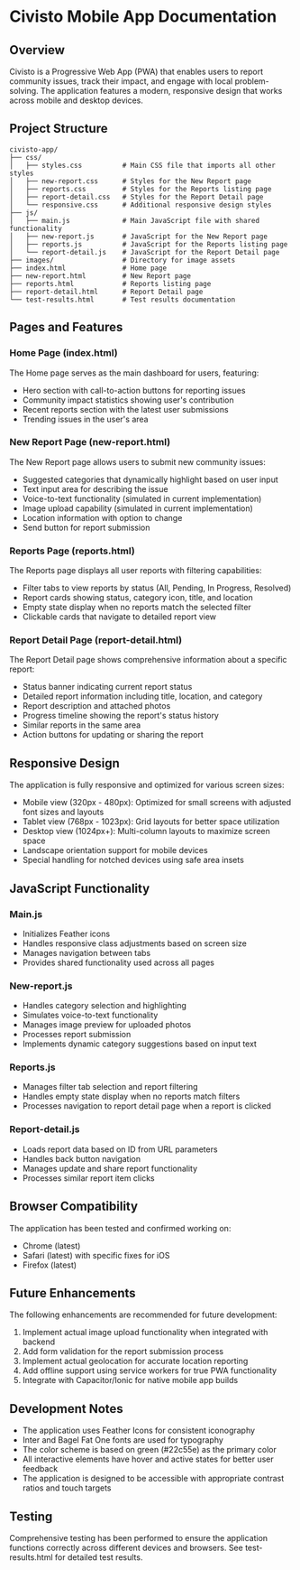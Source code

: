 # Civisto Mobile App Documentation

## Overview

Civisto is a Progressive Web App (PWA) that enables users to report community issues, track their impact, and engage with local problem-solving. The application features a modern, responsive design that works across mobile and desktop devices.

## Project Structure

```
civisto-app/
├── css/
│   ├── styles.css          # Main CSS file that imports all other styles
│   ├── new-report.css      # Styles for the New Report page
│   ├── reports.css         # Styles for the Reports listing page
│   ├── report-detail.css   # Styles for the Report Detail page
│   └── responsive.css      # Additional responsive design styles
├── js/
│   ├── main.js             # Main JavaScript file with shared functionality
│   ├── new-report.js       # JavaScript for the New Report page
│   ├── reports.js          # JavaScript for the Reports listing page
│   └── report-detail.js    # JavaScript for the Report Detail page
├── images/                 # Directory for image assets
├── index.html              # Home page
├── new-report.html         # New Report page
├── reports.html            # Reports listing page
├── report-detail.html      # Report Detail page
└── test-results.html       # Test results documentation
```

## Pages and Features

### Home Page (index.html)

The Home page serves as the main dashboard for users, featuring:

- Hero section with call-to-action buttons for reporting issues
- Community impact statistics showing user's contribution
- Recent reports section with the latest user submissions
- Trending issues in the user's area

### New Report Page (new-report.html)

The New Report page allows users to submit new community issues:

- Suggested categories that dynamically highlight based on user input
- Text input area for describing the issue
- Voice-to-text functionality (simulated in current implementation)
- Image upload capability (simulated in current implementation)
- Location information with option to change
- Send button for report submission

### Reports Page (reports.html)

The Reports page displays all user reports with filtering capabilities:

- Filter tabs to view reports by status (All, Pending, In Progress, Resolved)
- Report cards showing status, category icon, title, and location
- Empty state display when no reports match the selected filter
- Clickable cards that navigate to detailed report view

### Report Detail Page (report-detail.html)

The Report Detail page shows comprehensive information about a specific report:

- Status banner indicating current report status
- Detailed report information including title, location, and category
- Report description and attached photos
- Progress timeline showing the report's status history
- Similar reports in the same area
- Action buttons for updating or sharing the report

## Responsive Design

The application is fully responsive and optimized for various screen sizes:

- Mobile view (320px - 480px): Optimized for small screens with adjusted font sizes and layouts
- Tablet view (768px - 1023px): Grid layouts for better space utilization
- Desktop view (1024px+): Multi-column layouts to maximize screen space
- Landscape orientation support for mobile devices
- Special handling for notched devices using safe area insets

## JavaScript Functionality

### Main.js

- Initializes Feather icons
- Handles responsive class adjustments based on screen size
- Manages navigation between tabs
- Provides shared functionality used across all pages

### New-report.js

- Handles category selection and highlighting
- Simulates voice-to-text functionality
- Manages image preview for uploaded photos
- Processes report submission
- Implements dynamic category suggestions based on input text

### Reports.js

- Manages filter tab selection and report filtering
- Handles empty state display when no reports match filters
- Processes navigation to report detail page when a report is clicked

### Report-detail.js

- Loads report data based on ID from URL parameters
- Handles back button navigation
- Manages update and share report functionality
- Processes similar report item clicks

## Browser Compatibility

The application has been tested and confirmed working on:

- Chrome (latest)
- Safari (latest) with specific fixes for iOS
- Firefox (latest)

## Future Enhancements

The following enhancements are recommended for future development:

1. Implement actual image upload functionality when integrated with backend
2. Add form validation for the report submission process
3. Implement actual geolocation for accurate location reporting
4. Add offline support using service workers for true PWA functionality
5. Integrate with Capacitor/Ionic for native mobile app builds

## Development Notes

- The application uses Feather Icons for consistent iconography
- Inter and Bagel Fat One fonts are used for typography
- The color scheme is based on green (#22c55e) as the primary color
- All interactive elements have hover and active states for better user feedback
- The application is designed to be accessible with appropriate contrast ratios and touch targets

## Testing

Comprehensive testing has been performed to ensure the application functions correctly across different devices and browsers. See test-results.html for detailed test results.
